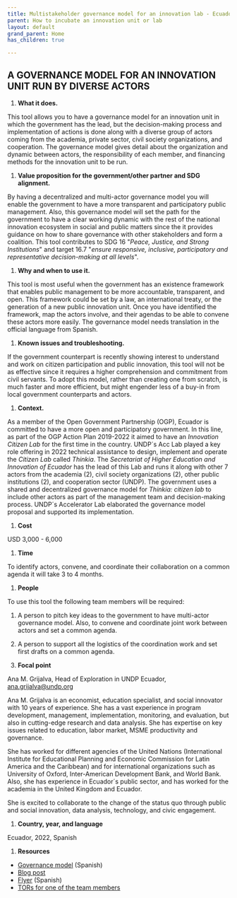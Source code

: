 ```yaml
---
title: Multistakeholder governance model for an innovation lab - Ecuador
parent: How to incubate an innovation unit or lab
layout: default
grand_parent: Home
has_children: true

---
```


## A GOVERNANCE MODEL FOR AN INNOVATION UNIT RUN BY DIVERSE ACTORS

1. **What it does.**

This tool allows you to have a governance model for an innovation unit in which the government has the lead, but the decision-making process and implementation of actions is done along with a diverse group of actors coming from the academia, private sector, civil society organizations, and cooperation. The governance model gives detail about the organization and dynamic between actors, the responsibility of each member, and financing methods for the innovation unit to be run.

1. **Value proposition for the government/other partner and SDG alignment.**

By having a decentralized and multi-actor governance model you will enable the government to have a more transparent and participatory public management. Also, this governance model will set the path for the government to have a clear working dynamic with the rest of the national innovation ecosystem in social and public matters since the it provides guidance on how to share governance with other stakeholders and form a coalition. This tool contributes to SDG 16 "_Peace, Justice, and Strong Institutions_" and target 16.7 "_ensure responsive, inclusive, participatory and representative decision-making at all levels_".

1. **Why and when to use it.**

This tool is most useful when the government has an existence framework that enables public management to be more accountable, transparent, and open. This framework could be set by a law, an international treaty, or the generation of a new public innovation unit. Once you have identified the framework, map the actors involve, and their agendas to be able to convene these actors more easily. The governance model needs translation in the official language from Spanish.

1. **Known issues and troubleshooting.**

If the government counterpart is recently showing interest to understand and work on citizen participation and public innovation, this tool will not be as effective since it requires a higher comprehension and commitment from civil servants. To adopt this model, rather than creating one from scratch, is much faster and more efficient, but might engender less of a buy-in from local government counterparts and actors.

1. **Context.**

As a member of the Open Government Partnership (OGP), Ecuador is committed to have a more open and participatory government. In this line, as part of the OGP Action Plan 2019-2022 it aimed to have an _Innovation Citizen Lab_ for the first time in the country. UNDP´s Acc Lab played a key role offering in 2022 technical assistance to design, implement and operate the _Citizen Lab_ called _Thinkia_. The _Secretariat of Higher Education and Innovation of Ecuador_ has the lead of this Lab and runs it along with other 7 actors from the academia (2), civil society organizations (2), other public institutions (2), and cooperation sector (UNDP). The government uses a shared and decentralized governance model for _Thinkia: citizen lab_ to include other actors as part of the management team and decision-making process. UNDP´s Accelerator Lab elaborated the governance model proposal and supported its implementation.

1. **Cost**

USD 3,000 - 6,000

1. **Time**

To identify actors, convene, and coordinate their collaboration on a common agenda it will take 3 to 4 months.

1. **People**

To use this tool the following team members will be required:

1. A person to pitch key ideas to the government to have multi-actor governance model. Also, to convene and coordinate joint work between actors and set a common agenda.
2. A person to support all the logistics of the coordination work and set first drafts on a common agenda.

1. **Focal point**

Ana M. Grijalva, Head of Exploration in UNDP Ecuador, [ana.grijalva@undp.org](mailto:ana.grijalva@undp.org)

Ana M. Grijalva is an economist, education specialist, and social innovator with 10 years of experience. She has a vast experience in program development, management, implementation, monitoring, and evaluation, but also in cutting-edge research and data analysis. She has expertise on key issues related to education, labor market, MSME productivity and governance.

She has worked for different agencies of the United Nations (International Institute for Educational Planning and Economic Commission for Latin America and the Caribbean) and for international organizations such as University of Oxford, Inter-American Development Bank, and World Bank. Also, she has experience in Ecuador´s public sector, and has worked for the academia in the United Kingdom and Ecuador.

She is excited to collaborate to the change of the status quo through public and social innovation, data analysis, technology, and civic engagement.

1. **Country, year, and language**

Ecuador, 2022, Spanish

1. **Resources**

- [Governance model](https://www.undp.org/sites/g/files/zskgke326/files/2022-08/Thinkia%20laboratorio%20ciudadano%20modelo%20gesti%C3%B3n%20%281%29.pdf) (Spanish)
- [Blog post](https://www.undp.org/es/ecuador/blog/moving-speed-trust-juicy-fruits-collaboration-and-persistence)
- [Flyer](https://www.canva.com/design/DAFZRQOvXuw/kbZhZVoz8BvPKL0PAXfrqA/edit?utm_content=DAFZRQOvXuw&utm_campaign=designshare&utm_medium=link2&utm_source=sharebutton) (Spanish)
- [TORs for one of the team members](https://undp.sharepoint.com/:w:/s/AcceleratorLabsNetwork/ES55U-jFlc5EukwPnYm5i-cBJ6D7L59-H5AaSY5jJa6Ddw?e=goJMeE)